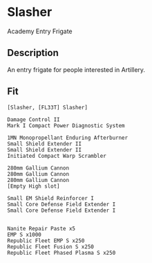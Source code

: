 # Slasher

Academy Entry Frigate

## Description

An entry frigate for people interested in Artillery.

## Fit

```
[Slasher, [FL33T] Slasher]

Damage Control II
Mark I Compact Power Diagnostic System

1MN Monopropellant Enduring Afterburner
Small Shield Extender II
Small Shield Extender II
Initiated Compact Warp Scrambler

280mm Gallium Cannon
280mm Gallium Cannon
280mm Gallium Cannon
[Empty High slot]

Small EM Shield Reinforcer I
Small Core Defense Field Extender I
Small Core Defense Field Extender I


Nanite Repair Paste x5
EMP S x1000
Republic Fleet EMP S x250
Republic Fleet Fusion S x250
Republic Fleet Phased Plasma S x250
```